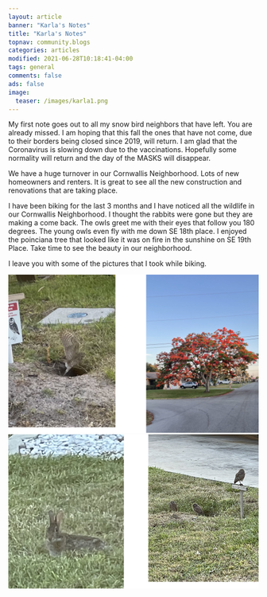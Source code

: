 ```yaml
---
layout: article
banner: "Karla's Notes"
title: "Karla's Notes"
topnav: community.blogs
categories: articles
modified: 2021-06-28T10:18:41-04:00
tags: general
comments: false
ads: false
image:
  teaser: /images/karla1.png
---
```




My first note goes out to all my snow bird neighbors that have left. You are already missed. I am hoping that this fall the ones that have not come, due to their borders being closed since 2019, will return. I am glad that the Coronavirus is slowing down due to the vaccinations. Hopefully some normality will return and the day of the MASKS will disappear.

We have a huge turnover in our Cornwallis Neighborhood. Lots of new homeowners and renters. It is great to see all the new construction and renovations that are taking place.

I have been biking for the last 3 months and I have noticed all the wildlife in our Cornwallis Neighborhood. I thought the rabbits were gone but they are making a come back. The owls greet me with their eyes that follow you 180 degrees. The young owls even fly with me down SE 18th place. I enjoyed the poinciana tree that looked like it was on fire in the sunshine on SE 19th Place. Take time to see the beauty in our neighborhood.

I leave you with some of the pictures that I took while biking.


<img src="/images/karla1.png">
<img src="/images/karla2.png">
